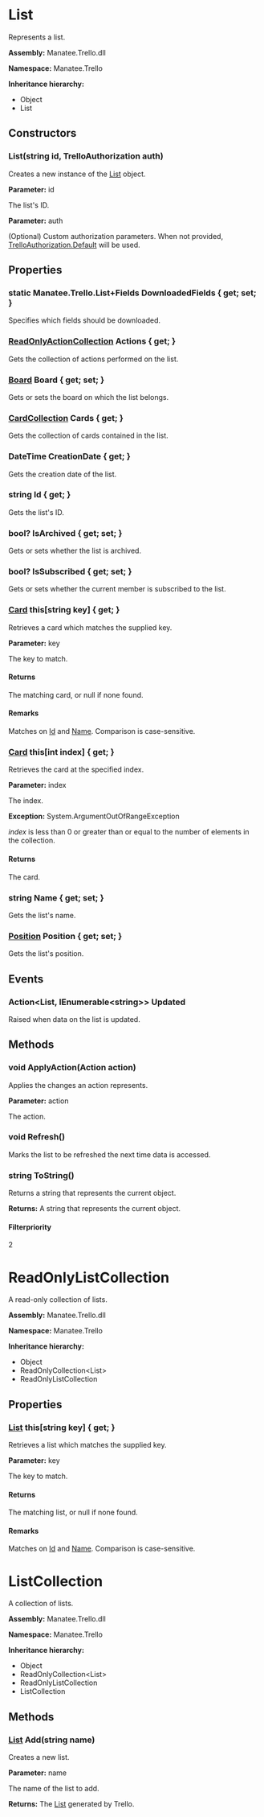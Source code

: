 # List

Represents a list.

**Assembly:** Manatee.Trello.dll

**Namespace:** Manatee.Trello

**Inheritance hierarchy:**

- Object
- List

## Constructors

### List(string id, TrelloAuthorization auth)

Creates a new instance of the [List](API-Lists#list) object.

**Parameter:** id

The list&#39;s ID.

**Parameter:** auth

(Optional) Custom authorization parameters. When not provided, [TrelloAuthorization.Default](API-Configuration#static-trelloauthorization-default--get-) will be used.

## Properties

### static Manatee.Trello.List+Fields DownloadedFields { get; set; }

Specifies which fields should be downloaded.

### [ReadOnlyActionCollection](API-Actions#readonlyactioncollection) Actions { get; }

Gets the collection of actions performed on the list.

### [Board](API-Boards#board) Board { get; set; }

Gets or sets the board on which the list belongs.

### [CardCollection](API-Cards#cardcollection) Cards { get; }

Gets the collection of cards contained in the list.

### DateTime CreationDate { get; }

Gets the creation date of the list.

### string Id { get; }

Gets the list&#39;s ID.

### bool? IsArchived { get; set; }

Gets or sets whether the list is archived.

### bool? IsSubscribed { get; set; }

Gets or sets whether the current member is subscribed to the list.

### [Card](API-Cards#card) this[string key] { get; }

Retrieves a card which matches the supplied key.

**Parameter:** key

The key to match.

#### Returns

The matching card, or null if none found.

#### Remarks

Matches on [Id](API-Cards#string-id--get-) and [Name](API-Cards#string-name--get-set-). Comparison is case-sensitive.

### [Card](API-Cards#card) this[int index] { get; }

Retrieves the card at the specified index.

**Parameter:** index

The index.

**Exception:** System.ArgumentOutOfRangeException

*index* is less than 0 or greater than or equal to the number of elements in the collection.

#### Returns

The card.

### string Name { get; set; }

Gets the list&#39;s name.

### [Position](API-Common-Types#position) Position { get; set; }

Gets the list&#39;s position.

## Events

### Action&lt;List, IEnumerable&lt;string&gt;&gt; Updated

Raised when data on the list is updated.

## Methods

### void ApplyAction(Action action)

Applies the changes an action represents.

**Parameter:** action

The action.

### void Refresh()

Marks the list to be refreshed the next time data is accessed.

### string ToString()

Returns a string that represents the current object.

**Returns:** A string that represents the current object.

#### Filterpriority

2

# ReadOnlyListCollection

A read-only collection of lists.

**Assembly:** Manatee.Trello.dll

**Namespace:** Manatee.Trello

**Inheritance hierarchy:**

- Object
- ReadOnlyCollection&lt;List&gt;
- ReadOnlyListCollection

## Properties

### [List](API-Lists#list) this[string key] { get; }

Retrieves a list which matches the supplied key.

**Parameter:** key

The key to match.

#### Returns

The matching list, or null if none found.

#### Remarks

Matches on [Id](API-Lists#string-id--get-) and [Name](API-Lists#string-name--get-set-). Comparison is case-sensitive.

# ListCollection

A collection of lists.

**Assembly:** Manatee.Trello.dll

**Namespace:** Manatee.Trello

**Inheritance hierarchy:**

- Object
- ReadOnlyCollection&lt;List&gt;
- ReadOnlyListCollection
- ListCollection

## Methods

### [List](API-Lists#list) Add(string name)

Creates a new list.

**Parameter:** name

The name of the list to add.

**Returns:** The [List](API-Lists#list) generated by Trello.

